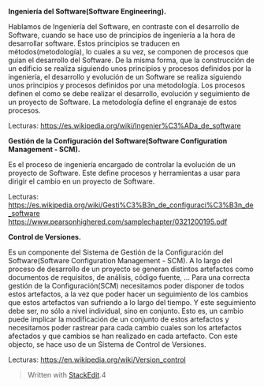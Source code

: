 **Ingeniería del Software(Software Engineering).**

Hablamos de Ingeniería del Software, en contraste con el desarrollo de Software, cuando se hace uso de principios de ingeniería a la hora de desarrollar software. Estos principios se traducen en métodos(metodología), lo cuales a su vez, se componen de procesos que guían el desarrollo del Software. 
De la misma forma, que la construcción de un edificio se realiza siguiendo unos principios y procesos definidos por la ingeniería, el desarrollo y evolución de un Software se realiza siguiendo unos principios y procesos definidos por una metodología. 
Los procesos definen el como se debe realizar el desarrollo, evolución y seguimiento de un proyecto de Software. La metodología define el engranaje de estos procesos.

Lecturas:
https://es.wikipedia.org/wiki/Ingenier%C3%ADa_de_software


**Gestión de la Configuración del Software(Software Configuration Management - SCM).**

Es el proceso de ingeniería encargado de controlar la evolución de un proyecto de Software. Este define procesos y herramientas a usar para dirigir el cambio en un proyecto de Software.

Lecturas:
https://es.wikipedia.org/wiki/Gesti%C3%B3n_de_configuraci%C3%B3n_de_software
https://www.pearsonhighered.com/samplechapter/0321200195.pdf

**Control de Versiones.**

Es un componente del Sistema de Gestión de la Configuración del Software(Software Configuration Management - SCM).
A lo largo del proceso de desarrollo de un proyecto se generan distintos artefactos como documentos de requisitos, de análisis, código fuente, ... Para una correcta gestión de la Configuración(SCM) necesitamos poder disponer de todos estos artefactos, a la vez que poder hacer un seguimiento de los cambios que estos artefactos van sufriendo a lo largo del tiempo. Y este seguimiento debe ser, no sólo a nivel individual, sino en conjunto. Esto es, un cambio puede implicar la modificación de un conjunto de estos artefactos y necesitamos poder rastrear para cada cambio cuales son los artefactos afectados y que cambios se han realizado en cada artefacto. Con este objecto, se hace uso de un Sistema de Control de Versiones.

Lecturas:
https://en.wikipedia.org/wiki/Version_control


> Written with [StackEdit](https://stackedit.io/).4













 
